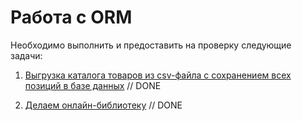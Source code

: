 # Работа с ORM

Необходимо выполнить и предоставить на проверку следующие задачи:

1. [Выгрузка каталога товаров из csv-файла с сохранением всех позиций в базе данных](./work_with_database) // DONE

2. [Делаем онлайн-библиотеку](./models_list_displaying) // DONE

